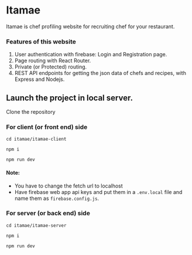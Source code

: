 # Itamae

Itamae is chef profiling website for recruiting chef for your restaurant.

### Features of this website

1. User authentication with firebase: Login and Registration page.
2. Page routing with React Router.
3. Private (or Protected) routing.
4. REST API endpoints for getting the json data of chefs and recipes, with Express and Nodejs.

## Launch the project in local server.

Clone the repository

### For client (or front end) side

```besh
cd itamae/itamae-client

npm i

npm run dev
```

#### Note:

- You have to change the fetch url to localhost
- Have firebase web app api keys and put them in a `.env.local` file and name them as `firebase.config.js`.

### For server (or back end) side

```besh
cd itamae/itamae-server

npm i

npm run dev
```
